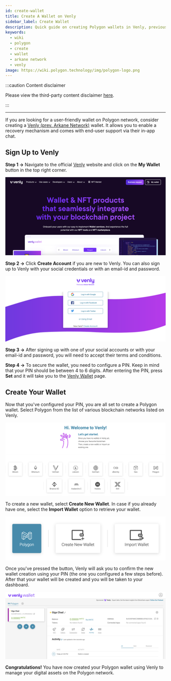 ```yaml
---
id: create-wallet
title: Create A Wallet on Venly
sidebar_label: Create Wallet
description: Quick guide on creating Polygon wallets in Venly, previously Arkane Network
keywords:
  - wiki
  - polygon
  - create
  - wallet
  - arkane network
  - venly
image: https://wiki.polygon.technology/img/polygon-logo.png
---
```


:::caution Content disclaimer

Please view the third-party content disclaimer [<ins>here</ins>](https://github.com/maticnetwork/matic-docs/blob/master/CONTENT_DISCLAIMER.md).

:::

---

If you are looking for a user-friendly wallet on Polygon network, consider creating a [Venly (prev. Arkane Network)](https://www.venly.io/) wallet. It allows you to enable a recovery mechanism and comes with end-user support via their in-app chat.
## Sign Up to Venly

**Step 1 &rarr;** Navigate to the official [Venly](https://www.venly.io/) website and click on the **My Wallet** button in the top right corner.

![Sign up to Venly](img/01.png)

**Step 2 &rarr;** Click **Create Account** if you are new to Venly. You can also sign up to Venly with your social credentials or with an email-id and password.

![Create an account](img/02.png)

**Step 3 &rarr;** After signing up with one of your social accounts or with your email-id and password, you will need to accept their terms and conditions.

**Step 4 &rarr;** To secure the wallet, you need to configure a PIN. Keep in mind that your PIN should be between 4 to 6 digits. After entering the PIN, press **Set** and it will take you to the [Venly Wallet](https://wallet.venly.io/) page.

## Create Your Wallet

Now that you've configured your PIN, you are all set to create a Polygon wallet. Select Polygon from the list of various blockchain networks listed on Venly.

![Select the Polygon blockchain](img/03.png)

To create a new wallet, select **Create New Wallet**. In case if you already have one, select the **Import Wallet** option to retrieve your wallet.

![Create a new wallet](img/04.png)

Once you've pressed the button, Venly will ask you to confirm the new wallet creation using your PIN (the one you configured a few steps before). After that your wallet will be created and you will be taken to your dashboard.

![Wallet Dashboard](img/05.png)

**Congratulations!** You have now created your Polygon wallet using Venly to manage your digital assets on the Polygon network.


